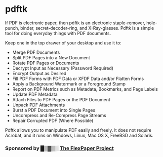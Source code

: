 pdftk
=====

If PDF is electronic paper, then pdftk is an electronic staple-remover, hole-punch, binder, secret-decoder-ring, and X-Ray-glasses. Pdftk is a simple tool for doing everyday things with PDF documents.

Keep one in the top drawer of your desktop and use it to:

* Merge PDF Documents
* Split PDF Pages into a New Document
* Rotate PDF Pages or Documents
* Decrypt Input as Necessary (Password Required)
* Encrypt Output as Desired
* Fill PDF Forms with FDF Data or XFDF Data and/or Flatten Forms
* Apply a Background Watermark or a Foreground Stamp
* Report on PDF Metrics such as Metadata, Bookmarks, and Page Labels
* Update PDF Metadata
* Attach Files to PDF Pages or the PDF Document
* Unpack PDF Attachments
* Burst a PDF Document into Single Pages
* Uncompress and Re-Compress Page Streams
* Repair Corrupted PDF (Where Possible)

Pdftk allows you to manipulate PDF easily and freely. It does not require Acrobat, and it runs on Windows, Linux, Mac OS X, FreeBSD and Solaris.

<h3>Sponsored by █▒▓▒░ <a href="http://flexpaper.devaldi.com/">The FlexPaper Project</a></h3>
